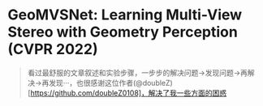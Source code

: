 # GeoMVSNet: Learning Multi-View Stereo with Geometry Perception (CVPR 2022)

> 看过最舒服的文章叙述和实验步骤，一步步的解决问题->发现问题->再解决->再发现···，也很感谢这位作者(@doubleZ)[https://github.com/doubleZ0108]，解决了我一些方面的困惑
